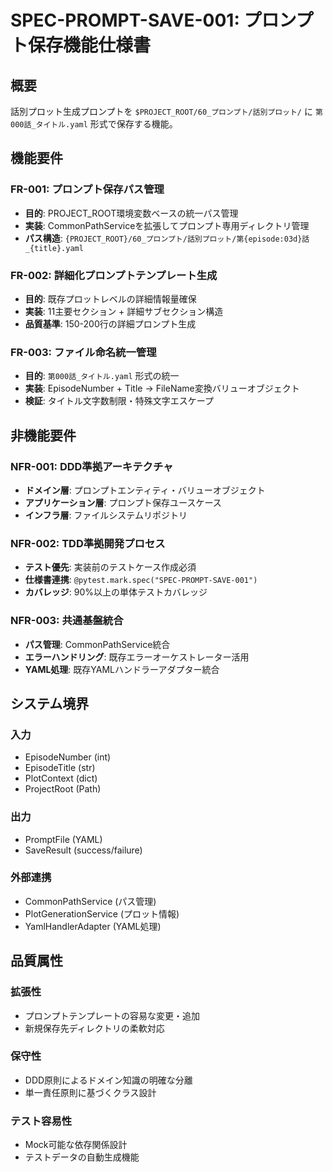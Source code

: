 # SPEC-PROMPT-SAVE-001: プロンプト保存機能仕様書

## 概要
話別プロット生成プロンプトを `$PROJECT_ROOT/60_プロンプト/話別プロット/` に `第000話_タイトル.yaml` 形式で保存する機能。

## 機能要件

### FR-001: プロンプト保存パス管理
- **目的**: PROJECT_ROOT環境変数ベースの統一パス管理
- **実装**: CommonPathServiceを拡張してプロンプト専用ディレクトリ管理
- **パス構造**: `{PROJECT_ROOT}/60_プロンプト/話別プロット/第{episode:03d}話_{title}.yaml`

### FR-002: 詳細化プロンプトテンプレート生成
- **目的**: 既存プロットレベルの詳細情報量確保
- **実装**: 11主要セクション + 詳細サブセクション構造
- **品質基準**: 150-200行の詳細プロンプト生成

### FR-003: ファイル命名統一管理
- **目的**: `第000話_タイトル.yaml` 形式の統一
- **実装**: EpisodeNumber + Title -> FileName変換バリューオブジェクト
- **検証**: タイトル文字数制限・特殊文字エスケープ

## 非機能要件

### NFR-001: DDD準拠アーキテクチャ
- **ドメイン層**: プロンプトエンティティ・バリューオブジェクト
- **アプリケーション層**: プロンプト保存ユースケース
- **インフラ層**: ファイルシステムリポジトリ

### NFR-002: TDD準拠開発プロセス
- **テスト優先**: 実装前のテストケース作成必須
- **仕様書連携**: `@pytest.mark.spec("SPEC-PROMPT-SAVE-001")`
- **カバレッジ**: 90%以上の単体テストカバレッジ

### NFR-003: 共通基盤統合
- **パス管理**: CommonPathService統合
- **エラーハンドリング**: 既存エラーオーケストレーター活用
- **YAML処理**: 既存YAMLハンドラーアダプター統合

## システム境界

### 入力
- EpisodeNumber (int)
- EpisodeTitle (str)
- PlotContext (dict)
- ProjectRoot (Path)

### 出力
- PromptFile (YAML)
- SaveResult (success/failure)

### 外部連携
- CommonPathService (パス管理)
- PlotGenerationService (プロット情報)
- YamlHandlerAdapter (YAML処理)

## 品質属性

### 拡張性
- プロンプトテンプレートの容易な変更・追加
- 新規保存先ディレクトリの柔軟対応

### 保守性
- DDD原則によるドメイン知識の明確な分離
- 単一責任原則に基づくクラス設計

### テスト容易性
- Mock可能な依存関係設計
- テストデータの自動生成機能
